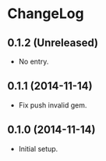 # ChangeLog

## 0.1.2 (Unreleased)

- No entry.

## 0.1.1 (2014-11-14)

- Fix push invalid gem.

## 0.1.0 (2014-11-14)

- Initial setup.

